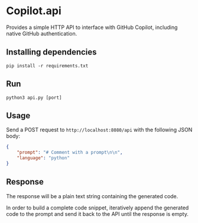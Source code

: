 # Copilot.api

Provides a simple HTTP API to interface with GitHub Copilot, including native GitHub authentication.

## Installing dependencies

`pip install -r requirements.txt`

## Run
`python3 api.py [port]`

## Usage
Send a POST request to `http://localhost:8080/api` with the following JSON body:
```json
{
    "prompt": "# Comment with a prompt\n\n",
    "language": "python"
}
```

## Response
The response will be a plain text string containing the generated code.

In order to build a complete code snippet, iteratively append the generated code to the prompt and send it back to the API until the response is empty.
